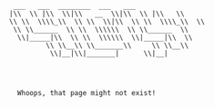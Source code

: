                      ___   ___  ________  ___   ___     
                    |\\  \\ |\\  \\|\\   __  \\|\\  \\ |\\   \\    
                    \\ \\  \\\\_\\  \\ \\  \\|\\  \\ \\  \\\\_\\  \\   
                     \\ \\______  \\ \\  \\\\\\  \\ \\______  \\  
                      \\|_____|\\  \\ \\  \\\\\\  \\|_____|\\  \\ 
                             \\ \\__\\ \\_______\\     \\ \\__\\
                              \\|__|\\|_______|      \\|__|
                                    
                                    
                                    

                      Whoops, that page might not exist!
